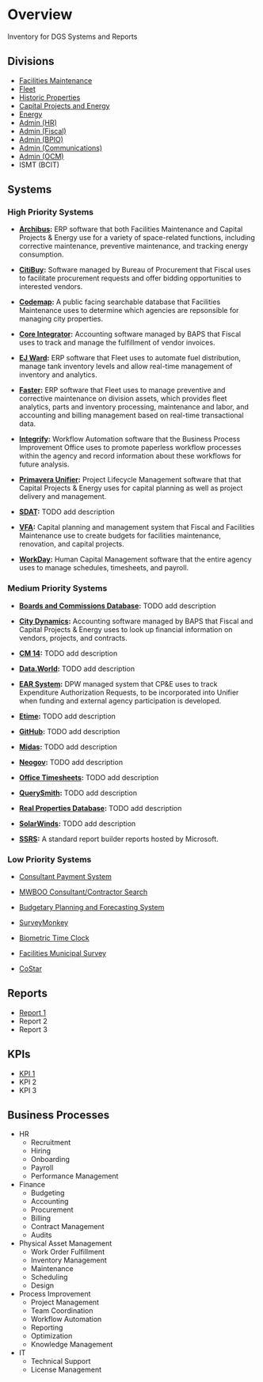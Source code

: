 # Overview
Inventory for DGS Systems and Reports

## Divisions

- [Facilities Maintenance](/divisions/facilities-maintenance.md)
- [Fleet](/divisions/fleet.md)
- [Historic Properties](/divisions/historic-properties.md)
- [Capital Projects and Energy](/divisions/capital-projects-and-energy.md)
- [Energy](/divisions/energy.md)
- [Admin (HR)](/divisions/admin-hr.md)
- [Admin (Fiscal)](/divisions/admin-fiscal.md)
- [Admin (BPIO)](/divisions/admin-bpio.md)
- [Admin (Communications)](/divisions/admin-communications.md)
- [Admin (OCM)](/divisions/admin-ocm.md)
- ISMT (BCIT)

## Systems

### High Priority Systems

- **[Archibus](/systems/high/archibus.md):** ERP software that both Facilities Maintenance and Capital Projects & Energy use for a variety of space-related functions, including corrective maintenance, preventive maintenance, and tracking energy consumption.

- **[CitiBuy](/systems/high/citibuy.md):** Software managed by Bureau of Procurement that Fiscal uses to facilitate procurement requests and offer bidding opportunities to interested vendors.

- **[Codemap](/systems/high/codemap.md):** A public facing searchable database that Facilities Maintenance uses to determine which agencies are repsonsible for managing city properties.

- **[Core Integrator](/systems/high/core-integrator.md):** Accounting software managed by BAPS that Fiscal uses to track and manage the fulfillment of vendor invoices.

- **[EJ Ward](/systems/high/ej-ward.md):** ERP software that Fleet uses to automate fuel distribution, manage tank inventory levels and allow real-time management of inventory and analytics.

- **[Faster](/systems/high/faster.md):** ERP software that Fleet uses to manage preventive and corrective maintenance on division assets, which provides fleet analytics, parts and inventory processing, maintenance and labor, and accounting and billing management based on real-time transactional data.

- **[Integrify](/systems/high/integrify.md):** Workflow Automation software that the Business Process Improvement Office uses to promote paperless workflow processes within the agency and record information about these workflows for future analysis.

- **[Primavera Unifier](/systems/high/primavera-unifier.md):** Project Lifecycle Management software that that Capital Projects & Energy uses for capital planning as well as project delivery and management.

- **[SDAT](/systems/high/sdat.md):** TODO add description

- **[VFA](/systems/high/vfa.md):** Capital planning and management system that Fiscal and Facilities Maintenance use to create budgets for facilities maintenance, renovation, and capital projects.

- **[WorkDay](/systems/high/workday.md):** Human Capital Management software that the entire agency uses to manage schedules, timesheets, and payroll.

### Medium Priority Systems

- **[Boards and Commissions Database](/systems/medium/boards-and-commissions-database.md):** TODO add description

- **[City Dynamics](/systems/medium/city-dynamics.md):** Accounting software managed by BAPS that Fiscal and Capital Projects & Energy uses to look up financial information on vendors, projects, and contracts.

- **[CM 14](/systems/medium/cm-14.md):** TODO add description

- **[Data.World](/systems/medium/data-world.md):** TODO add description

- **[EAR System](/systems/medium/ear-system.md):** DPW managed system that CP&E uses to track Expenditure Authorization Requests, to be incorporated into Unifier when funding and external agency participation is developed.

- **[Etime](/systems/medium/etime.md):** TODO add description

- **[GitHub](/systems/medium/github.md):** TODO add description

- **[Midas](/systems/medium/midas.md):** TODO add description

- **[Neogov](/systems/medium/neogov.md):** TODO add description

- **[Office Timesheets](/systems/medium/office-timesheets.md):** TODO add description

- **[QuerySmith](systems/medium/querysmith.md):** TODO add description

- **[Real Properties Database](/systems/medium/real-properties-database.md):** TODO add description

- **[SolarWinds](/systems/medium/solarwinds.md):** TODO add description

- **[SSRS](/systems/medium/ssrs.md):** A standard report builder reports hosted by Microsoft.

### Low Priority Systems

- [Consultant Payment System](/systems/low/consultant-payment-system.md)

- [MWBOO Consultant/Contractor Search](/systems/low/mwboo-search.md)

- [Budgetary Planning and Forecasting System](/systems/low/bpfs.md)

- [SurveyMonkey](/systems/low/surveymonkey.md)

- [Biometric Time Clock](/systems/low/biometric-time-clock.md)

- [Facilities Municipal Survey](/systems/low/costar.md)

- [CoStar](/systems/low/costar.md)

## Reports
- [Report 1](/reports/template.md)
- Report 2
- Report 3

## KPIs
- [KPI 1](/kpis/template.md)
- KPI 2
- KPI 3

## Business Processes
- HR
    - Recruitment
    - Hiring
    - Onboarding
    - Payroll
    - Performance Management
- Finance
    - Budgeting
    - Accounting
    - Procurement
    - Billing
    - Contract Management
    - Audits
- Physical Asset Management
    - Work Order Fulfillment
    - Inventory Management
    - Maintenance
    - Scheduling
    - Design
- Process Improvement
    - Project Management
    - Team Coordination
    - Workflow Automation
    - Reporting
    - Optimization
    - Knowledge Management
- IT
    - Technical Support
    - License Management
